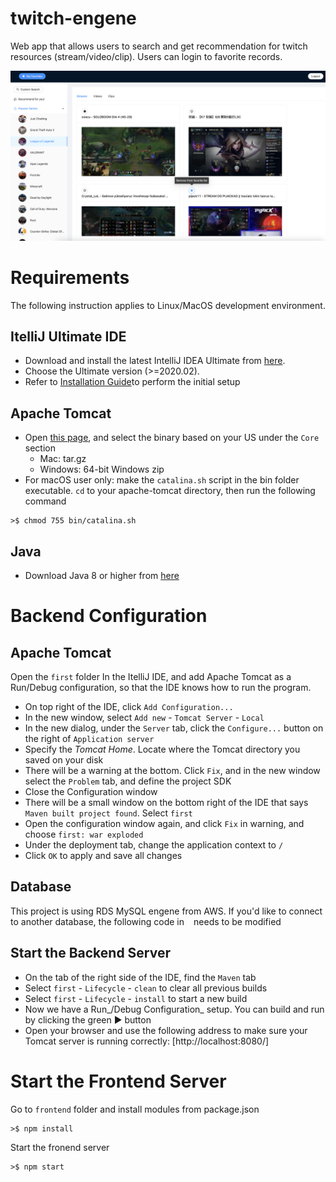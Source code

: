 # twitch-engene
Web app that allows users to search and get recommendation for twitch resources (stream/video/clip). Users can login to favorite records.

<img src="frontend/public/twitch_engene.png" width="800" >

# Requirements
The following instruction applies to Linux/MacOS development environment.

## ItelliJ Ultimate IDE
- Download and install the latest IntelliJ IDEA Ultimate from [here](http://jetbrains.com/idea/download). 
- Choose the Ultimate version (>=2020.02).
- Refer to [Installation Guide](https://www.jetbrains.com/help/idea/run-for-the-first-time.html)to perform the initial setup
## Apache Tomcat
- Open [this page](http://tomcat.apache.org/download-90.cgi), and select the binary based on your US under the `Core` section
	- Mac: tar.gz
	- Windows: 64-bit Windows zip
- For macOS user only: make the `catalina.sh` script in the bin folder executable.  `cd` to your apache-tomcat directory, then run the following command
```shell
>$ chmod 755 bin/catalina.sh
```
## Java
- Download Java 8 or higher from [here](https://www.oracle.com/java/technologies/downloads/#java8)

# Backend Configuration
## Apache Tomcat
Open the `first` folder In the ItelliJ IDE, and add Apache Tomcat as a Run/Debug configuration, so that the IDE knows how to run the program.  
- On top right of the IDE, click `Add Configuration...`
- In the new window, select `Add new` - `Tomcat Server` - `Local`
- In the new dialog, under the `Server` tab, click the `Configure...` button on the right of `Application server`
- Specify the _Tomcat Home_. Locate where the Tomcat directory you saved on your disk
- There will be a warning at the bottom.  Click `Fix`, and in the new window select the `Problem` tab, and define the project SDK
- Close the Configuration window
- There will be a small window on the bottom right of the IDE that says `Maven built project found`.  Select `first`
- Open the configuration window again, and click `Fix` in warning, and choose `first: war exploded`
- Under the deployment tab, change the application context to `/`
- Click `OK` to apply and save all changes

## Database
This project is using RDS MySQL engene from AWS.  If you'd like to connect to another database, the following code in ` ` needs to be modified


## Start the Backend Server
- On the tab of the right side of the IDE, find the `Maven` tab
- Select `first` - `Lifecycle` - `clean` to clear all previous builds
- Select `first` - `Lifecycle` - `install` to start a new build
- Now we have a Run_/Debug Configuration_ setup. You can build and run by clicking the green ▶️ button
- Open your browser and use the following address to make sure your Tomcat server is running correctly: [http://localhost:8080/]

# Start the Frontend Server
Go to `frontend` folder and install modules from package.json
```shell
>$ npm install 
```

Start the fronend server
```shell
>$ npm start
```
